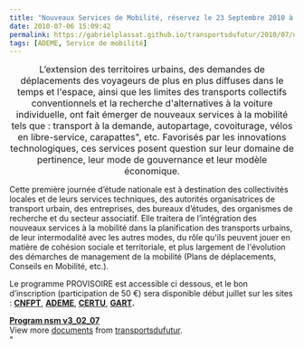 ```yaml
---
title: "Nouveaux Services de Mobilité, réservez le 23 Septembre 2010 à Paris"
date: 2010-07-06 15:09:42
permalink: https://gabrielplassat.github.io/transportsdufutur/2010/07/nouveaux-services-de-mobilite-reserver-le-23-septembre-2010-a-paris.html
tags: [ADEME, Service de mobilité]
---
```


<p align="center" class="MsoNormal"><span><font size="3">L’extension des territoires urbains, des demandes de déplacements des voyageurs de plus en plus diffuses dans le temps et l'espace, ainsi que les limites des transports collectifs conventionnels et la recherche d'alternatives à la voiture individuelle, ont fait émerger de nouveaux services à la mobilité tels que : transport à la demande, autopartage, covoiturage, vélos en libre-service, carapattes", etc. Favorisés par les innovations technologiques, ces services posent question sur leur domaine de pertinence, leur mode de gouvernance et leur modèle économique.</font></span></p> <p class=""MsoNormal""><span><font size=""3""></font></span></p> <p class=""MsoNormal""><span><font size=""3"">Cette première journée d’étude nationale est à destination des collectivités locales et de leurs services techniques, des autorités organisatrices de transport urbain, des entreprises, des bureaux d’études, des organismes de recherche et du secteur associatif. Elle traitera de l’intégration des nouveaux services à la mobilité dans la planification des transports urbains, de leur intermodalité avec les autres modes, du rôle qu'ils peuvent jouer en matière de cohésion sociale et territoriale, et plus largement de l'évolution des démarches de management de la mobilité (Plans de déplacements, Conseils en Mobilité, etc.).</font></span></p> <p class=""MsoNormal""><span><font size=""3""></font></span></p> <p class=""MsoNormal""><span><font size=""3"">Le programme PROVISOIRE est accessible ci dessous, et le bon d’inscription (participation de 50 €) sera disponible début juillet sur les sites : <strong><a href=""http://www.cnfpt.fr/"">CNFPT</a></strong>, <strong><a href=""http://www.ademe.fr/""><font color=""#800080"">ADEME</font></a></strong>, <strong><a href=""http://www.certu.fr/"">CERTU</a></strong>, <strong><a href=""http://www.gart.org/"">GART</a>.</strong></font></span></p> <p class=""MsoNormal""><span></span></p>   <!--more-->  <div> <div id=""__ss_4692309""><strong><a href=""http://www.slideshare.net/transportsdufutur/program-nsm-v30207"" title=""Program nsm v3_02_07"">Program nsm v3_02_07</a></strong> <div>  </div> <div>View more <a href=""http://www.slideshare.net/"">documents</a> from <a href=""http://www.slideshare.net/transportsdufutur"">transportsdufutur</a>.</div></div></div>"
